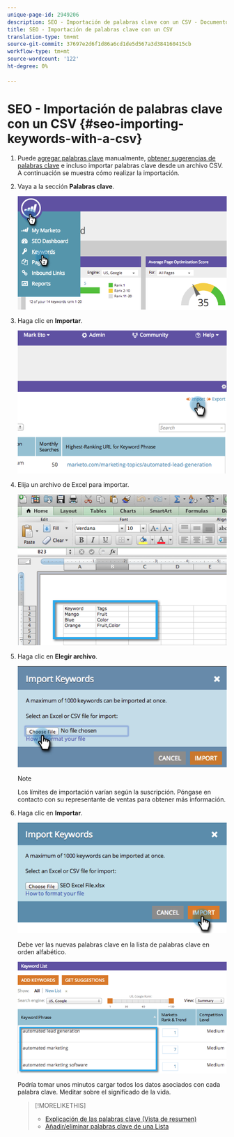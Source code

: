 ```yaml
---
unique-page-id: 2949206
description: SEO - Importación de palabras clave con un CSV - Documentos de marketing - Documentación del producto
title: SEO - Importación de palabras clave con un CSV
translation-type: tm+mt
source-git-commit: 37697e2d6f1d86a6cd1de5d567a3d384160415cb
workflow-type: tm+mt
source-wordcount: '122'
ht-degree: 0%

---
```



# SEO - Importación de palabras clave con un CSV {#seo-importing-keywords-with-a-csv}

1. Puede [agregar palabras clave](/help/marketo/product-docs/additional-apps/seo/keywords/seo-add-keywords.md) manualmente, [obtener sugerencias de palabras clave](/help/marketo/product-docs/additional-apps/seo/keywords/seo-get-suggested-keywords.md) e incluso importar palabras clave desde un archivo CSV. A continuación se muestra cómo realizar la importación.

1. Vaya a la sección **Palabras clave**.

   ![](assets/image2014-9-18-11-3a44-3a25.png)

1. Haga clic en **Importar**.

   ![](assets/image2014-9-18-11-3a44-3a36.png)

1. Elija un archivo de Excel para importar.

   ![](assets/image2014-9-18-11-3a44-3a42.png)

1. Haga clic en **Elegir archivo**.

   ![](assets/image2014-9-18-11-3a44-3a46.png)

   >[!NOTE]
   >
   >Los límites de importación varían según la suscripción. Póngase en contacto con su representante de ventas para obtener más información.

1. Haga clic en **Importar**.

   ![](assets/image2014-9-18-11-3a45-3a25.png)

   Debe ver las nuevas palabras clave en la lista de palabras clave en orden alfabético.

   ![](assets/image2014-9-18-11-3a45-3a30.png)

   Podría tomar unos minutos cargar todos los datos asociados con cada palabra clave. Meditar sobre el significado de la vida.

   >[!MORELIKETHIS]
   >
   >* [Explicación de las palabras clave (Vista de resumen)](/help/marketo/product-docs/additional-apps/seo/keywords/seo-understanding-keywords.md)
   >* [Añadir/eliminar palabras clave de una Lista](/help/marketo/product-docs/additional-apps/seo/keywords/seo-add-remove-keywords-from-a-list.md)

